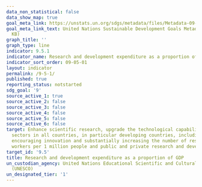 ```yaml
---
data_non_statistical: false
data_show_map: true
goal_meta_link: https://unstats.un.org/sdgs/metadata/files/Metadata-09-05-01.pdf
goal_meta_link_text: United Nations Sustainable Development Goals Metadata (PDF 382
  KB)
graph_title: ''
graph_type: line
indicator: 9.5.1
indicator_name: Research and development expenditure as a proportion of GDP
indicator_sort_order: 09-05-01
layout: indicator
permalink: /9-5-1/
published: true
reporting_status: notstarted
sdg_goal: '9'
source_active_1: true
source_active_2: false
source_active_3: false
source_active_4: false
source_active_5: false
source_active_6: false
target: Enhance scientific research, upgrade the technological capabilities of industrial
  sectors in all countries, in particular developing countries, including, by 2030,
  encouraging innovation and substantially increasing the number of research and development
  workers per 1 million people and public and private research and development spending
target_id: '9.5'
title: Research and development expenditure as a proportion of GDP
un_custodian_agency: United Nations Educational Scientific and Cultural Organization
  (UNESCO)
un_designated_tier: '1'
---
```


